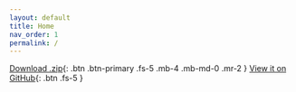 ```yaml
---
layout: default
title: Home
nav_order: 1
permalink: /
---
```


[Download .zip](https://github.com/yaodong/mapper-core/archive/master.zip){: .btn .btn-primary .fs-5 .mb-4 .mb-md-0 .mr-2 } [View it on GitHub](https://github.com/yaodong/mapper-core){: .btn .fs-5 }

